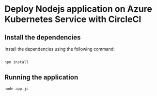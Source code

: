 # Deploy Nodejs application on Azure Kubernetes Service with CircleCI

## Install the dependencies

Install the dependencies using the following command:

```bash

npm install
```

## Running the application

```bash
node app.js
```
